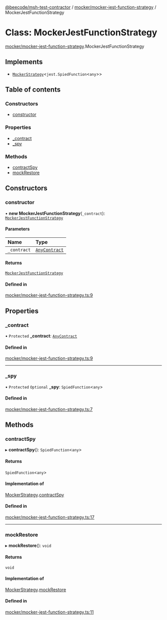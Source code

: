 [@beecode/msh-test-contractor](../README.md) / [mocker/mocker-jest-function-strategy](../modules/mocker_mocker_jest_function_strategy.md) / MockerJestFunctionStrategy

# Class: MockerJestFunctionStrategy

[mocker/mocker-jest-function-strategy](../modules/mocker_mocker_jest_function_strategy.md).MockerJestFunctionStrategy

## Implements

- [`MockerStrategy`](../interfaces/mocker_mocker_strategy.MockerStrategy.md)\<`jest.SpiedFunction`\<`any`\>\>

## Table of contents

### Constructors

- [constructor](mocker_mocker_jest_function_strategy.MockerJestFunctionStrategy.md#constructor)

### Properties

- [\_contract](mocker_mocker_jest_function_strategy.MockerJestFunctionStrategy.md#_contract)
- [\_spy](mocker_mocker_jest_function_strategy.MockerJestFunctionStrategy.md#_spy)

### Methods

- [contractSpy](mocker_mocker_jest_function_strategy.MockerJestFunctionStrategy.md#contractspy)
- [mockRestore](mocker_mocker_jest_function_strategy.MockerJestFunctionStrategy.md#mockrestore)

## Constructors

### constructor

• **new MockerJestFunctionStrategy**(`_contract`): [`MockerJestFunctionStrategy`](mocker_mocker_jest_function_strategy.MockerJestFunctionStrategy.md)

#### Parameters

| Name | Type |
| :------ | :------ |
| `_contract` | [`AnyContract`](../modules/types.md#anycontract) |

#### Returns

[`MockerJestFunctionStrategy`](mocker_mocker_jest_function_strategy.MockerJestFunctionStrategy.md)

#### Defined in

[mocker/mocker-jest-function-strategy.ts:9](https://github.com/beecode-rs/msh-test-contractor/blob/05cbddf/src/mocker/mocker-jest-function-strategy.ts#L9)

## Properties

### \_contract

• `Protected` **\_contract**: [`AnyContract`](../modules/types.md#anycontract)

#### Defined in

[mocker/mocker-jest-function-strategy.ts:9](https://github.com/beecode-rs/msh-test-contractor/blob/05cbddf/src/mocker/mocker-jest-function-strategy.ts#L9)

___

### \_spy

• `Protected` `Optional` **\_spy**: `SpiedFunction`\<`any`\>

#### Defined in

[mocker/mocker-jest-function-strategy.ts:7](https://github.com/beecode-rs/msh-test-contractor/blob/05cbddf/src/mocker/mocker-jest-function-strategy.ts#L7)

## Methods

### contractSpy

▸ **contractSpy**(): `SpiedFunction`\<`any`\>

#### Returns

`SpiedFunction`\<`any`\>

#### Implementation of

[MockerStrategy](../interfaces/mocker_mocker_strategy.MockerStrategy.md).[contractSpy](../interfaces/mocker_mocker_strategy.MockerStrategy.md#contractspy)

#### Defined in

[mocker/mocker-jest-function-strategy.ts:17](https://github.com/beecode-rs/msh-test-contractor/blob/05cbddf/src/mocker/mocker-jest-function-strategy.ts#L17)

___

### mockRestore

▸ **mockRestore**(): `void`

#### Returns

`void`

#### Implementation of

[MockerStrategy](../interfaces/mocker_mocker_strategy.MockerStrategy.md).[mockRestore](../interfaces/mocker_mocker_strategy.MockerStrategy.md#mockrestore)

#### Defined in

[mocker/mocker-jest-function-strategy.ts:11](https://github.com/beecode-rs/msh-test-contractor/blob/05cbddf/src/mocker/mocker-jest-function-strategy.ts#L11)
